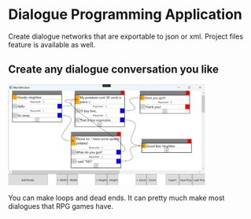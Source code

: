 # Dialogue Programming Application

Create dialogue networks that are exportable to json or xml. Project files feature is available as well.

## Create any dialogue conversation you like

<img src="https://github.com/matjmase/DialogueProgrammer/blob/main/Screenshots/Potatoe.jpg" width="400" />

You can make loops and dead ends. It can pretty much make most dialogues that RPG games have.
